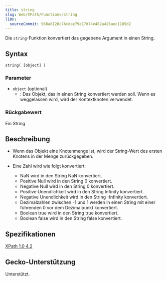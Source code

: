 ```yaml
---
title: string
slug: Web/XPath/Functions/string
l10n:
  sourceCommit: 968a8128c76cdae79e17d74e482a426aec1189d2
---
```


Die `string`-Funktion konvertiert das gegebene Argument in einen String.

## Syntax

```plain
string( [object] )
```

### Parameter

- `object` (optional)
  - : Das Objekt, das in einen String konvertiert werden soll. Wenn es weggelassen wird, wird der Kontextknoten verwendet.

### Rückgabewert

Ein String

## Beschreibung

- Wenn das Objekt eine Knotenmenge ist, wird der String-Wert des ersten Knotens in der Menge zurückgegeben.
- Eine Zahl wird wie folgt konvertiert:

  - NaN wird in den String NaN konvertiert.
  - Positive Null wird in den String 0 konvertiert.
  - Negative Null wird in den String 0 konvertiert.
  - Positive Unendlichkeit wird in den String Infinity konvertiert.
  - Negative Unendlichkeit wird in den String -Infinity konvertiert.
  - Dezimalzahlen zwischen -1 und 1 werden in einen String mit einer führenden 0 vor dem Dezimalpunkt konvertiert.
  - Boolean true wird in den String true konvertiert.
  - Boolean false wird in den String false konvertiert.

## Spezifikationen

[XPath 1.0 4.2](https://www.w3.org/TR/1999/REC-xpath-19991116/#function-string)

## Gecko-Unterstützung

Unterstützt.
